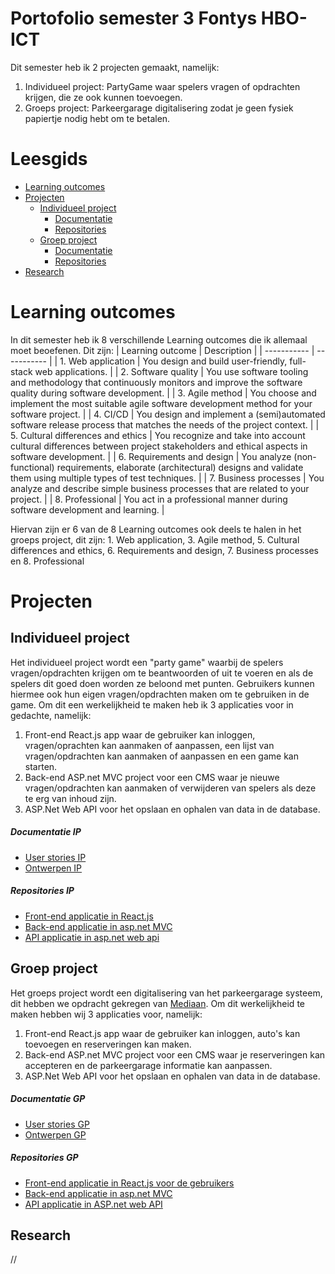 # Portofolio semester 3 Fontys HBO-ICT
Dit semester heb ik 2 projecten gemaakt, namelijk:
1. Individueel project: PartyGame waar spelers vragen of opdrachten krijgen, die ze ook kunnen toevoegen.
2. Groeps project: Parkeergarage digitalisering zodat je geen fysiek papiertje nodig hebt om te betalen.

# Leesgids
- [Learning outcomes](#learning-outcomes)
- [Projecten](#projecten)
    - [Individueel project](#individueel-project)
        - [Documentatie](#documentatie-ip)
        - [Repositories](#documentatie-ip)
    - [Groep project](#groep-project)
        - [Documentatie](#documentatie-gp)
        - [Repositories](#repositories-gp)
- [Research](#research)

# Learning outcomes 
In dit semester heb ik 8 verschillende Learning outcomes die ik allemaal moet beoefenen. Dit zijn:
| Learning outcome | Description |
| ----------- | ----------- |
| 1. Web application | You design and build user-friendly, full-stack web applications. |
| 2. Software quality | You use software tooling and methodology that continuously monitors and improve the software quality during software development. |
| 3. Agile method | You choose and implement the most suitable agile software development method for your software project. |
| 4. CI/CD | You design and implement a (semi)automated software release process that matches the needs of the project context. |
| 5. Cultural differences and ethics | You recognize and take into account cultural differences between project stakeholders and ethical aspects in software development. |
| 6. Requirements and design | You analyze (non-functional) requirements, elaborate (architectural) designs and validate them using multiple types of test techniques. |
| 7. Business processes | You analyze and describe simple business processes that are related to your project. |
| 8. Professional | You act in a professional manner during software development and learning. |

Hiervan zijn er 6 van de 8 Learning outcomes ook deels te halen in het groeps project, dit zijn: 1. Web application, 3. Agile method, 5. Cultural differences and ethics, 6. Requirements and design, 7. Business processes en 8. Professional

# Projecten
## Individueel project
Het individueel project wordt een "party game" waarbij de spelers vragen/opdrachten krijgen om te beantwoorden of uit te voeren en als de spelers dit goed doen worden ze beloond met punten. Gebruikers kunnen hiermee ook hun eigen vragen/opdrachten maken om te gebruiken in de game. Om dit een werkelijkheid te maken heb ik 3 applicaties voor in gedachte, namelijk:
1. Front-end React.js app waar de gebruiker kan inloggen, vragen/oprachten kan aanmaken of aanpassen, een lijst van vragen/opdrachten kan aanmaken of aanpassen en een game kan starten.
2. Back-end ASP.net MVC project voor een CMS waar je nieuwe vragen/opdrachten kan aanmaken of verwijderen van spelers als deze te erg van inhoud zijn.
3. ASP.Net Web API voor het opslaan en ophalen van data in de database.

##### **Documentatie IP**
- [User stories IP](https://github.com/Espilonius/Portofolio-S3/Documentatie/User_Stories/Individueel)
- [Ontwerpen IP](https://github.com/Espilonius/Portofolio-S3/Documentatie/Ontwerpen/Individueel)

##### **Repositories IP**
- [Front-end applicatie in React.js](https://github.com/Espilonius/front-end_PartyGame_S3)
- [Back-end applicatie in asp.net MVC](//)
- [API applicatie in asp.net web api](https://github.com/Espilonius/API_PartyGame_S3)

## Groep project
Het groeps project wordt een digitalisering van het parkeergarage systeem, dit hebben we opdracht gekregen van [Mediaan](https://mediaan.com/nl). Om dit werkelijkheid te maken hebben wij 3 applicaties voor, namelijk:
1. Front-end React.js app waar de gebruiker kan inloggen, auto's kan toevoegen en reserveringen kan maken.
2. Back-end ASP.net MVC project voor een CMS waar je reserveringen kan accepteren en de parkeergarage informatie kan aanpassen.
3. ASP.Net Web API voor het opslaan en ophalen van data in de database.

##### **Documentatie GP**
- [User stories GP](https://github.com/Espilonius/Portofolio-S3/Documentatie/User_Stories/Groep_Proftaak)
- [Ontwerpen GP](https://github.com/Espilonius/Portofolio-S3/Documentatie/Ontwerpen/Groep_Proftaak)

##### **Repositories GP**
- [Front-end applicatie in React.js voor de gebruikers](https://github.com/ParKings-inc/proftaak_s3_front-end)
- [Back-end applicatie in asp.net MVC](https://github.com/davey2206/Proftaak_S3_CMS)
- [API applicatie in ASP.net web API](https://github.com/ParKings-inc/Proftaak_S3_API)

## Research
//